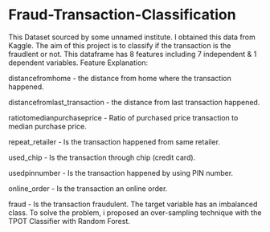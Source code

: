 # Fraud-Transaction-Classification
This Dataset sourced by some unnamed institute. I obtained this data from Kaggle. 
The aim of this project is to classify if the transaction is the fraudlent or not. This dataframe has 8 features including 7 independent & 1 dependent variables.
Feature Explanation:

distancefromhome - the distance from home where the transaction happened.

distancefromlast_transaction - the distance from last transaction happened.

ratiotomedianpurchaseprice - Ratio of purchased price transaction to median purchase price.

repeat_retailer - Is the transaction happened from same retailer.

used_chip - Is the transaction through chip (credit card).

usedpinnumber - Is the transaction happened by using PIN number.

online_order - Is the transaction an online order.

fraud - Is the transaction fraudulent.
The target variable has an imbalanced class. To solve the problem, i proposed an over-sampling technique with the TPOT Classifier with Random Forest.
